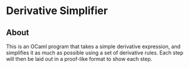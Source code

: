 # Derivative Simplifier

## About
This is an OCaml program that takes a simple derivative expression, and simplifies it as much as possible using a set of derivative rules. Each step will then be laid out in a proof-like format to show each step.